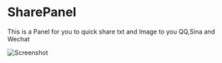# SharePanel
This is a Panel for you to quick share txt and Image to you QQ,Sina and Wechat 

![Screenshot](https://github.com/XandyWang/SharePanel/blob/master/Screenshots/Screenshot.png)

